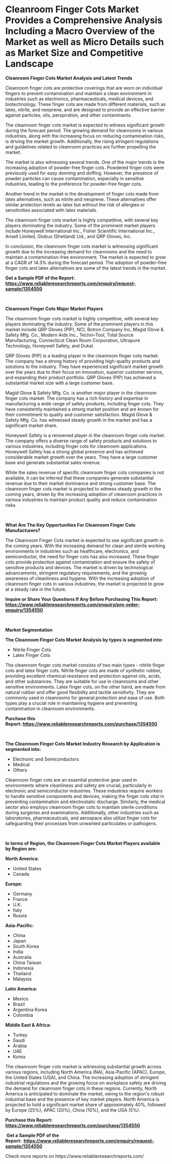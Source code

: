 <p><h1>Cleanroom Finger Cots Market Provides a Comprehensive Analysis Including a Macro Overview of the Market as well as Micro Details such as Market Size and Competitive Landscape</h1></p><p><strong>Cleanroom Finger Cots Market Analysis and Latest Trends</strong></p>
<p><p>Cleanroom finger cots are protective coverings that are worn on individual fingers to prevent contamination and maintain a clean environment in industries such as electronics, pharmaceuticals, medical devices, and biotechnology. These finger cots are made from different materials, such as latex, nitrile, and neoprene, and are designed to provide an effective barrier against particles, oils, perspiration, and other contaminants.</p><p>The cleanroom finger cots market is expected to witness significant growth during the forecast period. The growing demand for cleanrooms in various industries, along with the increasing focus on reducing contamination risks, is driving the market growth. Additionally, the rising stringent regulations and guidelines related to cleanroom practices are further propelling the market.</p><p>The market is also witnessing several trends. One of the major trends is the increasing adoption of powder-free finger cots. Powdered finger cots were previously used for easy donning and doffing. However, the presence of powder particles can cause contamination, especially in sensitive industries, leading to the preference for powder-free finger cots.</p><p>Another trend in the market is the development of finger cots made from latex alternatives, such as nitrile and neoprene. These alternatives offer similar protection levels as latex but without the risk of allergies or sensitivities associated with latex materials.</p><p>The cleanroom finger cots market is highly competitive, with several key players dominating the industry. Some of the prominent market players include Honeywell International Inc., Fisher Scientific International Inc., Ansell Limited, Globus (Shetland) Ltd., and QRP Gloves, Inc.</p><p>In conclusion, the cleanroom finger cots market is witnessing significant growth due to the increasing demand for cleanrooms and the need to maintain a contamination-free environment. The market is expected to grow at a CAGR of 14.3% during the forecast period. The adoption of powder-free finger cots and latex alternatives are some of the latest trends in the market.</p></p>
<p><strong>Get a Sample PDF of the Report:&nbsp; <a href="https://www.reliableresearchreports.com/enquiry/request-sample/1354550">https://www.reliableresearchreports.com/enquiry/request-sample/1354550</a></strong></p>
<p>&nbsp;</p>
<p><strong>Cleanroom Finger Cots Major Market Players</strong></p>
<p><p>The cleanroom finger cots market is highly competitive, with several key players dominating the industry. Some of the prominent players in this market include QRP Gloves (PIP), NCI, Botron Company Inc, Magid Glove & Safety Mfg. Co., Modern Aids Inc., Techni-Tool, Total Source Manufacturing, Connecticut Clean Room Corporation, Ultrapure Technology, Honeywell Safety, and Dukal.</p><p>QRP Gloves (PIP) is a leading player in the cleanroom finger cots market. The company has a strong history of providing high-quality products and solutions to the industry. They have experienced significant market growth over the years due to their focus on innovation, superior customer service, and expanding their product portfolio. QRP Gloves (PIP) has achieved a substantial market size with a large customer base.</p><p>Magid Glove & Safety Mfg. Co. is another major player in the cleanroom finger cots market. The company has a rich history and expertise in manufacturing a wide range of safety products, including finger cots. They have consistently maintained a strong market position and are known for their commitment to quality and customer satisfaction. Magid Glove & Safety Mfg. Co. has witnessed steady growth in the market and has a significant market share.</p><p>Honeywell Safety is a renowned player in the cleanroom finger cots market. The company offers a diverse range of safety products and solutions to various industries, including finger cots for cleanroom applications. Honeywell Safety has a strong global presence and has achieved considerable market growth over the years. They have a large customer base and generate substantial sales revenue.</p><p>While the sales revenue of specific cleanroom finger cots companies is not available, it can be inferred that these companies generate substantial revenue due to their market dominance and strong customer base. The cleanroom finger cots market is projected to witness steady growth in the coming years, driven by the increasing adoption of cleanroom practices in various industries to maintain product quality and reduce contamination risks.</p></p>
<p>&nbsp;</p>
<p><strong>What Are The Key Opportunities For Cleanroom Finger Cots Manufacturers?</strong></p>
<p><p>The Cleanroom Finger Cots market is expected to see significant growth in the coming years. With the increasing demand for clean and sterile working environments in industries such as healthcare, electronics, and semiconductor, the need for finger cots has also increased. These finger cots provide protection against contamination and ensure the safety of sensitive products and devices. The market is driven by technological advancements, stringent regulatory requirements, and the growing awareness of cleanliness and hygiene. With the increasing adoption of cleanroom finger cots in various industries, the market is projected to grow at a steady rate in the future.</p></p>
<p><strong>Inquire or Share Your Questions If Any Before Purchasing This Report: <a href="https://www.reliableresearchreports.com/enquiry/pre-order-enquiry/1354550">https://www.reliableresearchreports.com/enquiry/pre-order-enquiry/1354550</a></strong></p>
<p>&nbsp;</p>
<p><strong>Market Segmentation</strong></p>
<p><strong>The Cleanroom Finger Cots Market Analysis by types is segmented into:</strong></p>
<p><ul><li>Nitrile Finger Cots</li><li>Latex Finger Cots</li></ul></p>
<p><p>The cleanroom finger cots market consists of two main types - nitrile finger cots and latex finger cots. Nitrile finger cots are made of synthetic rubber, providing excellent chemical resistance and protection against oils, acids, and other substances. They are suitable for use in cleanrooms and other sensitive environments. Latex finger cots, on the other hand, are made from natural rubber and offer good flexibility and tactile sensitivity. They are commonly used in cleanrooms for general protection and ease of use. Both types play a crucial role in maintaining hygiene and preventing contamination in cleanroom environments.</p></p>
<p><strong>Purchase this Report:&nbsp;<a href="https://www.reliableresearchreports.com/purchase/1354550">https://www.reliableresearchreports.com/purchase/1354550</a></strong></p>
<p>&nbsp;</p>
<p><strong>The Cleanroom Finger Cots Market Industry Research by Application is segmented into:</strong></p>
<p><ul><li>Electronic and Semiconductors</li><li>Medical</li><li>Others</li></ul></p>
<p><p>Cleanroom finger cots are an essential protective gear used in environments where cleanliness and safety are crucial, particularly in electronic and semiconductor industries. These industries require workers to handle sensitive components and devices, making the finger cots vital in preventing contamination and electrostatic discharge. Similarly, the medical sector also employs cleanroom finger cots to maintain sterile conditions during surgeries and examinations. Additionally, other industries such as laboratories, pharmaceuticals, and aerospace also utilize finger cots for safeguarding their processes from unwanted particulates or pathogens.</p></p>
<p>&nbsp;</p>
<p><strong>In terms of Region, the Cleanroom Finger Cots Market Players available by Region are:</strong></p>
<p>
    <p> <strong> North America: </strong>
        <ul>
            <li>United States</li>
            <li>Canada</li>
        </ul>
        </p> 
    <p> <strong> Europe: </strong>
        <ul>
            <li>Germany</li>
            <li>France</li>
            <li>U.K.</li>
            <li>Italy</li>
            <li>Russia</li>
        </ul>
        </p> 
    <p> <strong> Asia-Pacific: </strong>
        <ul>
            <li>China</li>
            <li>Japan</li>
            <li>South Korea</li>
            <li>India</li>
            <li>Australia</li>
            <li>China Taiwan</li>
            <li>Indonesia</li>
            <li>Thailand</li>
            <li>Malaysia</li>
        </ul>
        </p> 
    <p> <strong> Latin America: </strong>
        <ul>
            <li>Mexico</li>
            <li>Brazil</li>
            <li>Argentina Korea</li>
            <li>Colombia</li>
        </ul>
        </p> 
    <p> <strong> Middle East & Africa: </strong>
        <ul>
            <li>Turkey</li>
            <li>Saudi</li>
            <li>Arabia</li>
            <li>UAE</li>
            <li>Korea</li>
        </ul>
    </p>
    </p>
<p><p>The cleanroom finger cots market is witnessing substantial growth across various regions, including North America (NA), Asia-Pacific (APAC), Europe, the United States (USA), and China. The increasing adoption of stringent industrial regulations and the growing focus on workplace safety are driving the demand for cleanroom finger cots in these regions. Currently, North America is anticipated to dominate the market, owing to the region's robust industrial base and the presence of key market players. North America is projected to hold a significant market share of approximately 40%, followed by Europe (25%), APAC (20%), China (10%), and the USA (5%).</p></p>
<p><strong>Purchase this Report: <a href="https://www.reliableresearchreports.com/purchase/1354550">https://www.reliableresearchreports.com/purchase/1354550</a></strong></p>
<p>&nbsp;<strong>Get a Sample PDF of the Report:&nbsp;&nbsp;<a href="https://www.reliableresearchreports.com/enquiry/request-sample/1354550">https://www.reliableresearchreports.com/enquiry/request-sample/1354550</a></strong></p>
<p><strong></strong></p>
<p>Check more reports on https://www.reliableresearchreports.com/</p>